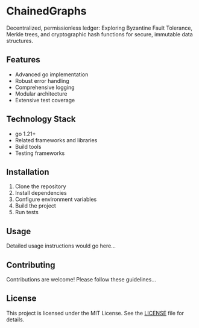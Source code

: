 # ChainedGraphs

Decentralized, permissionless ledger: Exploring Byzantine Fault Tolerance, Merkle trees, and cryptographic hash functions for secure, immutable data structures.

## Features

- Advanced go implementation
- Robust error handling
- Comprehensive logging
- Modular architecture
- Extensive test coverage

## Technology Stack

- go 1.21+
- Related frameworks and libraries
- Build tools
- Testing frameworks

## Installation

1. Clone the repository
2. Install dependencies
3. Configure environment variables
4. Build the project
5. Run tests

## Usage

Detailed usage instructions would go here...

## Contributing

Contributions are welcome! Please follow these guidelines...

## License

This project is licensed under the MIT License. See the [LICENSE](https://github.com/jjfhwang/ChainedGraphs/blob/main/LICENSE) file for details.
